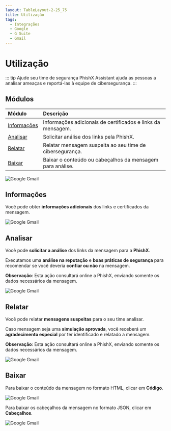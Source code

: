 ```yaml
---
layout: TableLayout-2-25_75
title: Utilização
tags:
  - Integrações
  - Google
  - G Suite
  - Gmail
---
```

# Utilização

::: tip Ajude seu time de segurança
PhishX Assistant ajuda as pessoas a analisar ameaças e reportá-las à equipe de cibersegurança.
:::

## Módulos

| Módulo | Descrição |
| :--- | :--- |
| [Informações](#informacoes) | Informações adicionais de certificados e links da mensagem. |
| [Analisar](#analisar) | Solicitar análise dos links pela PhishX. |
| [Relatar](#relatar) | Relatar mensagem suspeita ao seu time de cibersegurança. |
| [Baixar](#baixar) | Baixar o conteúdo ou cabeçalhos da mensagem para análise. |

   ![Google Gmail](https://cdn.phishx.io/phishx-docs/images/google_assistant_11.png)

## Informações

   Você pode obter **informações adicionais** dos links e certificados da mensagem.

   ![Google Gmail](https://cdn.phishx.io/phishx-docs/images/google_assistant_12.png)

## Analisar

   Você pode **solicitar a análise** dos links da mensagem para a **PhishX**.

   Executamos uma **análise na reputação** e **boas práticas de segurança** para recomendar se você deveria **confiar ou não** na mensagem.

   **Observação**: Esta ação consultará online a PhishX, enviando somente os dados necessários da mensagem.

   ![Google Gmail](https://cdn.phishx.io/phishx-docs/images/google_assistant_13.png)

## Relatar

   Você pode relatar **mensagens suspeitas** para o seu time analisar.

   Caso mensagem seja uma **simulação aprovada**, você receberá um **agradecimento especial** por ter identificado e relatado a mensagem.

  **Observação**: Esta ação consultará online a PhishX, enviando somente os dados necessários da mensagem.

   ![Google Gmail](https://cdn.phishx.io/phishx-docs/images/google_assistant_14.png)

## Baixar

   Para baixar o conteúdo da mensagem no formato HTML, clicar em **Código**.

   ![Google Gmail](https://cdn.phishx.io/phishx-docs/images/google_assistant_16.png)

   Para baixar os cabeçalhos da mensagem no formato JSON, clicar em **Cabeçalhos**.

   ![Google Gmail](https://cdn.phishx.io/phishx-docs/images/google_assistant_17.png)
